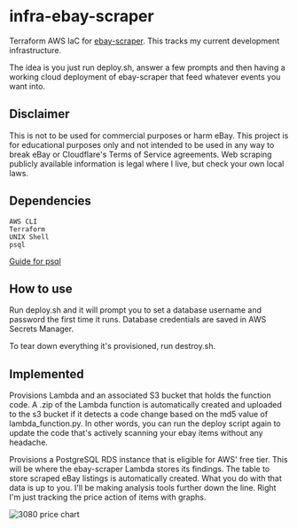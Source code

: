 # infra-ebay-scraper
Terraform AWS IaC for [ebay-scraper](https://github.com/hunter-meloche/ebay-scraper). This tracks my current development infrastructure.

The idea is you just run deploy.sh, answer a few prompts and then having a working cloud deployment of ebay-scraper that feed whatever events you want into.

## Disclaimer
This is not to be used for commercial purposes or harm eBay. This project is for educational purposes only and not intended to be used in any way to break eBay or Cloudflare's Terms of Service agreements. Web scraping publicly available information is legal where I live, but check your own local laws.

## Dependencies
```
AWS CLI
Terraform
UNIX Shell
psql
```
[Guide for psql](https://www.compose.com/articles/postgresql-tips-installing-the-postgresql-client/)

## How to use
Run deploy.sh and it will prompt you to set a database username and password the first time it runs. Database credentials are saved in AWS Secrets Manager.

To tear down everything it's provisioned, run destroy.sh.

## Implemented
Provisions Lambda and an associated S3 bucket that holds the function code. A .zip of the Lambda function is automatically created and uploaded to the s3 bucket if it detects a code change based on the md5 value of lambda_function.py. In other words, you can run the deploy script again to update the code that's actively scanning your ebay items without any headache.

Provisions a PostgreSQL RDS instance that is eligible for AWS' free tier. This will be where the ebay-scraper Lambda stores its findings. The table to store scraped eBay listings is automatically created. What you do with that data is up to you. I'll be making analysis tools further down the line. Right I'm just tracking the price action of items with graphs.

![3080 price chart](https://user-images.githubusercontent.com/123516285/225489039-cd0d8d7e-e8b5-4a7b-ae61-9e4e4494e9fc.PNG)
